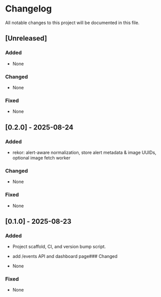 # Changelog
All notable changes to this project will be documented in this file.

## [Unreleased]
### Added
- None

### Changed
- None

### Fixed
- None
## [0.2.0] - 2025-08-24
### Added
- rekor: alert-aware normalization, store alert metadata & image UUIDs, optional image fetch worker

### Changed
- None

### Fixed
- None

## [0.1.0] - 2025-08-23
### Added
- Project scaffold, CI, and version bump script.


- add /events API and dashboard page### Changed
- None

### Fixed
- None

